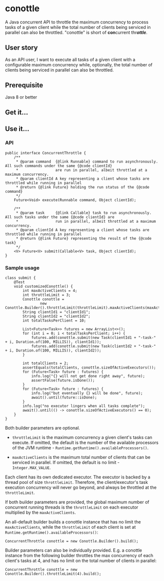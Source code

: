 # conottle

A Java concurrent API to throttle the maximum concurrency to process tasks of a given client while the total number of
clients being serviced in parallel can also be throttled. "conottle" is short of **con**current thr***ottle***.

## User story

As an API user, I want to execute all tasks of a given client with a configurable maximum concurrency while, optionally,
the total number of clients being serviced in parallel can also be throttled.

## Prerequisite

Java 8 or better

## Get it...

## Use it...

### API

```aidl
public interface ConcurrentThrottle {
    /**
     * @param command  {@link Runnable} command to run asynchronously. All such commands under the same {@code clientId}
     *                 are run in parallel, albeit throttled at a maximum concurrency.
     * @param clientId A key representing a client whose tasks are throttled while running in parallel
     * @return {@link Future} holding the run status of the {@code command}
     */
    Future<Void> execute(Runnable command, Object clientId);

    /**
     * @param task     {@link Callable} task to run asynchronously. All such tasks under the same {@code clientId} are
     *                 run in parallel, albeit throttled at a maximum concurrency.
     * @param clientId A key representing a client whose tasks are throttled while running in parallel
     * @return {@link Future} representing the result of the {@code task}
     */
    <V> Future<V> submit(Callable<V> task, Object clientId);
}
```

### Sample usage

```aidl
class submit {
    @Test
    void customizedConottle() {
        int maxActiveClients = 4;
        int throttleLimit = 3;
        Conottle conottle =
                new Conottle.Builder().throttleLimit(throttleLimit).maxActiveClients(maxActiveClients).build();
        String clientId1 = "clientId1";
        String clientId2 = "clientId2";
        int totalTasksPerClient = 10;

        List<Future<Task>> futures = new ArrayList<>();
        for (int i = 0; i < totalTasksPerClient; i++) {
            futures.add(conottle.submit(new Task(clientId1 + "-task-" + i, Duration.of(100, MILLIS)), clientId1));
            futures.add(conottle.submit(new Task(clientId2 + "-task-" + i, Duration.of(100, MILLIS)), clientId2));
        }

        int totalClients = 2;
        assertEquals(totalClients, conottle.sizeOfActiveExecutors());
        for (Future<Task> future : futures) {
            info.log("{} will not get done right away", future);
            assertFalse(future.isDone());
        }
        for (Future<Task> future : futures) {
            info.log("but eventually {} will be done", future);
            await().until(future::isDone);
        }
        info.log("no executor lingers when all tasks complete");
        await().until(() -> conottle.sizeOfActiveExecutors() == 0);
    }
}
```

Both builder parameters are optional.

- `throttleLimit` is the maximum concurrency a given client's tasks can execute. If omitted, the default is the number
  of the available processors of the JVM runtime - `Runtime.getRuntime().availableProcessors()`.

- `maxActiveClients` is the maximum total number of clients that can be serviced in parallel. If omitted, the default
  is no limit - `Integer.MAX_VALUE`.

Each client has its own dedicated executor. The executor is backed by a thread pool of size `throttleLimit`. Therefore,
the client/executor's task execution concurrency will never go beyond, and always be throttled at the `throttleLimit`.

If both builder parameters are provided, the global maximum number of concurrent running threads is the `throttleLimit`
on each executor multiplied by the `maxActiveClients`.

An all-default builder builds a conottle instance that has no limit the `maxActiveClients`, while the `throttleLimit` of
each client is set at `Runtime.getRuntime().availableProcessors()`:

```aidl
ConcurrentThrottle conottle = new Conottle.Builder().build();
```

Builder parameters can also be individually provided. E.g. a conottle instance from the following builder throttles the
max concurrency of each client's tasks at 4, and has no limit on the total number of clients in parallel:

```aidl
ConcurrentThrottle conottle = new Conottle.Builder().throttleLimit(4).build();
```
